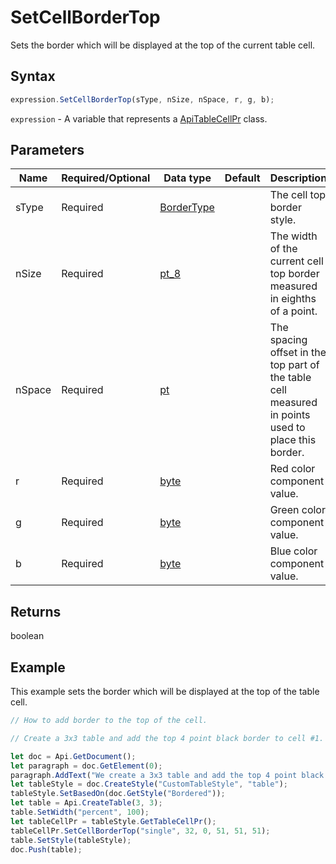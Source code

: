 # SetCellBorderTop

Sets the border which will be displayed at the top of the current table cell.

## Syntax

```javascript
expression.SetCellBorderTop(sType, nSize, nSpace, r, g, b);
```

`expression` - A variable that represents a [ApiTableCellPr](../ApiTableCellPr.md) class.

## Parameters

| **Name** | **Required/Optional** | **Data type** | **Default** | **Description** |
| ------------- | ------------- | ------------- | ------------- | ------------- |
| sType | Required | [BorderType](../../Enumeration/BorderType.md) |  | The cell top border style. |
| nSize | Required | [pt_8](../../Enumeration/pt_8.md) |  | The width of the current cell top border measured in eighths of a point. |
| nSpace | Required | [pt](../../Enumeration/pt.md) |  | The spacing offset in the top part of the table cell measured in points used to place this border. |
| r | Required | [byte](../../Enumeration/byte.md) |  | Red color component value. |
| g | Required | [byte](../../Enumeration/byte.md) |  | Green color component value. |
| b | Required | [byte](../../Enumeration/byte.md) |  | Blue color component value. |

## Returns

boolean

## Example

This example sets the border which will be displayed at the top of the table cell.

```javascript editor-docx
// How to add border to the top of the cell.

// Create a 3x3 table and add the top 4 point black border to cell #1.

let doc = Api.GetDocument();
let paragraph = doc.GetElement(0);
paragraph.AddText("We create a 3x3 table and add the top 4 point black border to all cells:");
let tableStyle = doc.CreateStyle("CustomTableStyle", "table");
tableStyle.SetBasedOn(doc.GetStyle("Bordered"));
let table = Api.CreateTable(3, 3);
table.SetWidth("percent", 100);
let tableCellPr = tableStyle.GetTableCellPr();
tableCellPr.SetCellBorderTop("single", 32, 0, 51, 51, 51);
table.SetStyle(tableStyle);
doc.Push(table);
```
